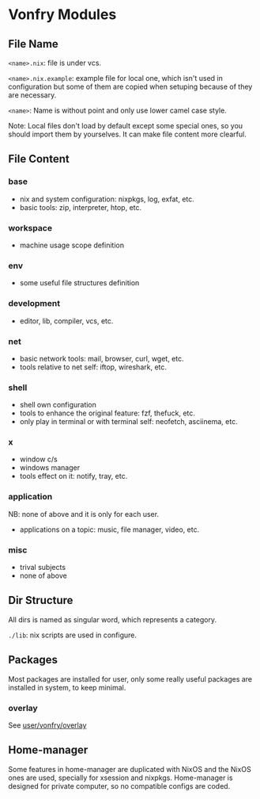 # Vonfry Modules

## File Name

`<name>.nix`: file is under vcs.

`<name>.nix.example`: example file for local one, which isn't used in
configuration but some of them are copied when setuping because of they are
necessary.

`<name>`: Name is without point and only use lower camel case style.

Note: Local files don't load by default except some special ones, so you should
import them by yourselves. It can make file content more clearful.

## File Content

### base
- nix and system configuration: nixpkgs, log, exfat, etc.
- basic tools: zip, interpreter, htop, etc.

### workspace
- machine usage scope definition

### env
- some useful file structures definition
### development
- editor, lib, compiler, vcs, etc.

### net
- basic network tools: mail, browser, curl, wget, etc.
- tools relative to net self: iftop, wireshark, etc.

### shell
- shell own configuration
- tools to enhance the original feature: fzf, thefuck, etc.
- only play in terminal or with terminal self: neofetch, asciinema, etc.

### x
- window c/s
- windows manager
- tools effect on it: notify, tray, etc.

### application
NB: none of above and it is only for each user.

- applications on a topic: music, file manager, video, etc.

### misc
- trival subjects
- none of above

## Dir Structure

All dirs is named as singular word, which represents a category.

`./lib`: nix scripts are used in configure.

## Packages

Most packages are installed for user, only some really useful packages are
installed in system, to keep minimal.

### overlay

See [user/vonfry/overlay](./user/vonfry/overlay/readme.md)

## Home-manager

Some features in home-manager are duplicated with NixOS and the NixOS ones are
used, specially for xsession and nixpkgs. Home-manager is designed for private
computer, so no compatible configs are coded.
